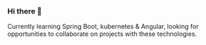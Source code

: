 ### Hi there 👋

Currently learning Spring Boot, kubernetes & Angular, looking for opportunities to collaborate on projects with these technologies.
